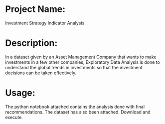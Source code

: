 # Project Name: 
Investment Strategy Indicator Analysis
# Description:
In a dataset given by an Asset Management Company that wants to make investments in a few other companies, Exploratory Data Analysis is done to understand the global trends in investments so that the investment decisions can be taken effectively.
# Usage:
The python notebook attached contains the analysis done with final recommendations. The dataset has also been attached. Download and execute.
